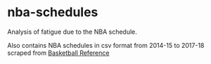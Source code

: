 # nba-schedules

Analysis of fatigue due to the NBA schedule.

Also contains NBA schedules in csv format from 2014-15 to 2017-18 scraped from [Basketball Reference](http://basketball-reference.com)
